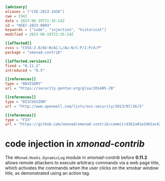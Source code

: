 ``` toml
[advisory]
aliases = ["CVE-2013-1436"]
cwe = [94]
date = 2023-06-19T21:35:14Z
id = "HSEC-2023-0003"
keywords = ["code", "injection", "historical"]
modified = 2023-06-19T21:35:14Z

[[affected]]
cvss = "CVSS:2.0/AV:N/AC:L/Au:N/C:P/I:P/A:P"
package = "xmonad-contrib"

[[affected.versions]]
fixed = "0.11.2"
introduced = "0.5"

[[references]]
type = "ADVISORY"
url = "https://security.gentoo.org/glsa/201405-28"

[[references]]
type = "DISCUSSION"
url = "http://www.openwall.com/lists/oss-security/2013/07/26/5"

[[references]]
type = "FIX"
url = "https://github.com/xmonad/xmonad-contrib/commit/d3b2a01e3d01ac628e7a3139dd55becbfa37cf51"
```

# code injection in *xmonad-contrib*

The `XMonad.Hooks.DynamicLog` module in *xmonad-contrib* before
**0.11.2** allows remote attackers to execute arbitrary commands via a
web page title, which activates the commands when the user clicks on the
xmobar window title, as demonstrated using an action tag.
